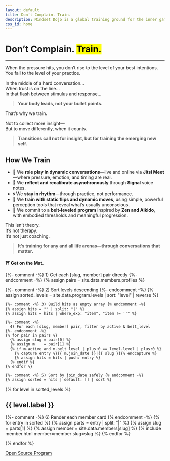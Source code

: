 ```yaml
---
layout: default
title: Don’t Complain. Train.
description: Mindset Dojo is a global training ground for the inner game of presence, leadership, and emotional clarity. For conversations that matter—across all life arenas.
css_id: home
---
```


<h1>Don’t Complain. <mark>Train.</mark></h1>
<hr>

<p>When the pressure hits, you don’t rise to the level of your best intentions.<br>
You fall to the level of your practice.</p>

<p>In the middle of a hard conversation…<br>
When trust is on the line…<br>
In that flash between stimulus and response…</p>

<blockquote><strong>Your body leads, not your bullet points.</strong></blockquote>

<p>That’s why we train.</p>

<p>Not to collect more insight—<br>
But to move differently, when it counts.</p>

<blockquote><strong>Transitions call not for insight, but for training the emerging new self.</strong></blockquote>

<h2>How We Train</h2>
<ul>
  <li>🥋 We <strong>role play in dynamic conversations</strong>—live and online via <strong>Jitsi Meet</strong>—where pressure, emotion, and timing are real.</li>
  <li>🔁 We <strong>reflect and recalibrate asynchronously</strong> through <strong>Signal</strong> voice notes.</li>
  <li>🌀 We <strong>stay in rhythm</strong>—through practice, not performance.</li>
  <li>🧭 We <strong>train with static flips and dynamic moves</strong>, using simple, powerful perception tools that reveal what’s usually unconscious.</li>
  <li>🎯 We commit to a <strong>belt-leveled program</strong> inspired by <strong>Zen and Aikido</strong>, with embodied thresholds and meaningful progression.</li>
</ul>

<p>This isn’t theory.<br>
It’s not therapy.<br>
It’s not just coaching.</p>

<blockquote><strong>It’s training for any and all life arenas—through conversations that matter.</strong></blockquote>

<p><strong>⛩️ Get on the Mat.</strong></p>

<div class="md-members">

  {%- comment -%}
    1) Get each [slug, member] pair directly
  {%- endcomment -%}
  {% assign pairs = site.data.members.profiles %}

  {%- comment -%}
    2) Sort levels descending
  {%- endcomment -%}
  {% assign sorted_levels = site.data.program.levels | sort: "level" | reverse %}

 

    {%- comment -%} 3) Build hits as empty array {% endcomment -%}
    {% assign hits = "" | split: "|" %}
    {% assign hits = hits | where_exp: "item", "item != ''" %}

    {%- comment -%}
      4) For each [slug, member] pair, filter by active & belt_level
    {%- endcomment -%}
    {% for pair in pairs %}
      {% assign slug = pair[0] %}
      {% assign m    = pair[1] %}
      {% if m.active and m.belt_level | plus:0 == level.level | plus:0 %}
        {% capture entry %}{{ m.join_date }}|{{ slug }}{% endcapture %}
        {% assign hits = hits | push: entry %}
      {% endif %}
    {% endfor %}

    {%- comment -%} 5) Sort by join_date safely {% endcomment -%}
    {% assign sorted = hits | default: [] | sort %}

   {% for level in sorted_levels %}
    <h2>{{ level.label }}</h2>
    {%- comment -%} 6) Render each member card {% endcomment -%}
    {% for entry in sorted %}
      {% assign parts  = entry | split: "|" %}
      {% assign slug   = parts[1] %}
      {% assign member = site.data.members[slug] %}
      {% include member.html member=member slug=slug %}
    {% endfor %}

  {% endfor %}
</div>



<div class="md-cta-group">
    <a href="./program">Open Source Program</a>
</div>
